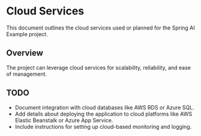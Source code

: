 # Cloud Services

This document outlines the cloud services used or planned for the Spring AI Example project.

## Overview

The project can leverage cloud services for scalability, reliability, and ease of management.

## TODO

- Document integration with cloud databases like AWS RDS or Azure SQL.
- Add details about deploying the application to cloud platforms like AWS Elastic Beanstalk or Azure App Service.
- Include instructions for setting up cloud-based monitoring and logging.
